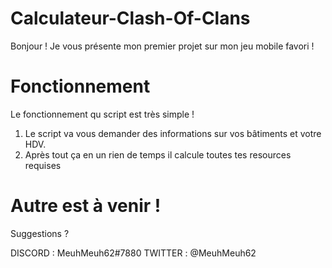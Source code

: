 # Calculateur-Clash-Of-Clans
Bonjour !
Je vous présente mon premier projet sur mon jeu mobile favori !

# Fonctionnement
Le fonctionnement qu script est très simple !

 1. Le script va vous demander des informations sur vos bâtiments et votre HDV.
 2. Après tout ça en un rien de temps il calcule toutes tes resources requises

# Autre est à venir !
Suggestions ?

DISCORD : MeuhMeuh62#7880
TWITTER : @MeuhMeuh62
